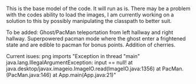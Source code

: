 This is the base model of the code. It will run as is. There may be a problem with the codes ability to load the images, I am currently working on a solution to this by possibly manipulating 
the classpath to better suit.


To be added:
Ghost/PacMan teleportation from left hallway and right hallway.
Superpowered pacman mode where the ghost enter a frightened state and are edible to pacman for bonus points. Addition of cherries.

Current isues:
png imports
"Exception in thread "main" java.lang.IllegalArgumentException: input == null!
        at java.desktop/javax.imageio.ImageIO.read(ImageIO.java:1356)
        at PacMan.<init>(PacMan.java:146)
        at App.main(App.java:21)"
